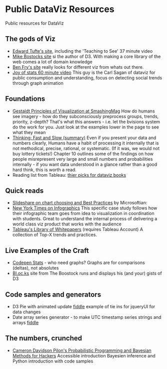 # Public DataViz Resources
Public resources for DataViz

## The gods of Viz
- [Edward Tufte's site](http://www.edwardtufte.com/tufte/), including the 'Teaching to See' 37 minute video
- [Mike Bostocks site](http://bost.ocks.org/mike/) si the author of D3. With making a core library of the web comes a lot of domain knowledge
- [Ben Fry's site](http://benfry.com/projects/) really looks for different viz from whats out there. 
- [Joy of stats 60 minute video](https://www.youtube.com/watch?v=g9nvLqLM9Y0) This guy is the Carl Sagan of dataviz for public consumption and understanding, focus on detecting social trends through graph animation


## Foundations
- [Gestaldt Principles of Visualization at SmashingMag](http://www.smashingmagazine.com/2014/03/28/design-principles-visual-perception-and-the-principles-of-gestalt/) How do humans see imagery - how do they subconsciously preprocess groups, trends, priority, z-depth? That's what this answers - i.e. let the bvisions system do the work for you. Just look at the examples lower in the page to see what they mean
- [Thinking: Fast and Slow (summary)](https://erikreads.files.wordpress.com/2014/04/thinking-fast-and-slow-book-summary.pdf) Even if you present your data and numbers clearly, Humans have a habit of processing it internally that is not methodical, precise, rational, or systematic. (If it was, we would not buy lottery tickets!) Chapter 10 outlines some of the findings on how people misrepresent very large and small numbers and probabilities internally - if you want data understood in a glance rather than a good hard think, this is worth a read.
- Reading list from Tableau: [thier picks for dataviz books](http://www.tableau.com/about/blog/2013/7/list-books-about-data-visualisation-24182)

## Quick reads
- [Slideshare on chart choosing and Best Practices](http://www.slideshare.net/idigdata/data-visualization-best-practices-2013) by Microsoftian: 
- [New York Times on Infographics](http://learning.blogs.nytimes.com/2014/08/29/reader-idea-from-article-to-infographic-translating-information-about-sneakerheads/?_r=0) This specific case study follows how their infographic team goes from idea to visualization in coordination with students. Great to understand the internal process of delivering a world class viz product that works with the audience
- [Tableau's Library of Whitepapers](http://www.tableau.com/learn/whitepapers) (requires Tableau Account) A collection of Top-X trends and practices.
 
## Live Examples of the Craft
- [Codepen Stats](http://codepen.io/stats/) - who need graphs? Graphs are for comparisons (deltas), not absolutes
- [Bl.oc.ks](http://bl.ocks.org/mbostock) site from The Boostock runs and displays his (and your) gists of D3

## Code samples and generators
- D3 Pie with animated update [fiddle](http://jsfiddle.net/KsFPh/) example of tie ins for jqueryUI for data changes
- Date array series generator - to make UTC timestamp series strings and arrays [fiddle](http://jsfiddle.net/5dsb9ocj/)

## The numbers, crunched
- [Cameron Davidson Pilon's Probabilistic Programming and Bayesian Methods for Hackers](https://camdavidsonpilon.github.io/Probabilistic-Programming-and-Bayesian-Methods-for-Hackers/) Accessible introduction Bayesien inference and Python introduction with code samples

